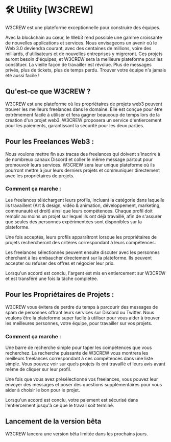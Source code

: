 # 🛠️ Utility [W3CREW]

W3CREW est une plateforme exceptionnelle pour construire des équipes.

Avec la blockchain au cœur, le Web3 rend possible une gamme croissante de nouvelles applications et services. Nous envisageons un avenir où le Web 3.0 deviendra courant, avec des centaines de millions, voire des milliards, d'utilisateurs et de nouvelles entreprises y migreront. Ces projets auront besoin d'équipes, et W3CREW sera la meilleure plateforme pour les constituer. La vieille façon de travailler est révolue. Plus de messages privés, plus de tickets, plus de temps perdu. Trouver votre équipe n'a jamais été aussi facile !

## Qu'est-ce que W3CREW ?

W3CREW est une plateforme où les propriétaires de projets web3 peuvent trouver les meilleurs freelances dans le domaine. Elle est conçue pour être extrêmement facile à utiliser et fera gagner beaucoup de temps lors de la création d'un projet web3. W3CREW proposera un service d'entiercement pour les paiements, garantissant la sécurité pour les deux parties.

## Pour les Freelances Web3 :

Nous voulons mettre fin aux tracas des freelances qui doivent s'inscrire à de nombreux canaux Discord et coller le même message partout pour promouvoir leurs services. W3CREW sera leur unique plateforme où ils pourront mettre à jour leurs derniers projets et communiquer directement avec les propriétaires de projets.

### Comment ça marche :

Les freelances téléchargent leurs profils, incluant la catégorie dans laquelle ils travaillent (Art & design, vidéo & animation, développement, marketing, communauté et droit) ainsi que leurs compétences. Chaque profil doit remplir au moins un projet sur lequel ils ont déjà travaillé, afin de s'assurer que seules des personnes expérimentées sont disponibles sur la plateforme.

Une fois acceptés, leurs profils apparaîtront lorsque les propriétaires de projets rechercheront des critères correspondant à leurs compétences.

Les freelances sélectionnés peuvent ensuite discuter avec les personnes cherchant à les embaucher directement sur la plateforme. Ils peuvent accepter ou refuser des offres et négocier leur prix.

Lorsqu'un accord est conclu, l'argent est mis en entiercement sur W3CREW et est transféré une fois la tâche complétée.

## Pour les Propriétaires de Projets :

W3CREW vous évitera de perdre du temps à parcourir des messages de spam de personnes offrant leurs services sur Discord ou Twitter. Nous voulons être la plateforme super facile à utiliser pour vous aider à trouver les meilleures personnes, votre équipe, pour travailler sur vos projets.

### Comment ça marche :

Une barre de recherche simple pour taper les compétences que vous recherchez. La recherche puissante de W3CREW vous montrera les meilleurs freelances correspondant à ces compétences dans une liste simple. Vous pouvez voir sur quels projets ils ont travaillé et leurs avis avant même de cliquer sur leur profil.

Une fois que vous avez présélectionné vos freelances, vous pouvez leur envoyer des messages et poser des questions supplémentaires pour vous aider à choisir le bon pour le projet.

Lorsqu'un accord est conclu, votre paiement est sécurisé dans l'entiercement jusqu'à ce que le travail soit terminé.

## Lancement de la version bêta

W3CREW lancera une version bêta limitée dans les prochains jours.
